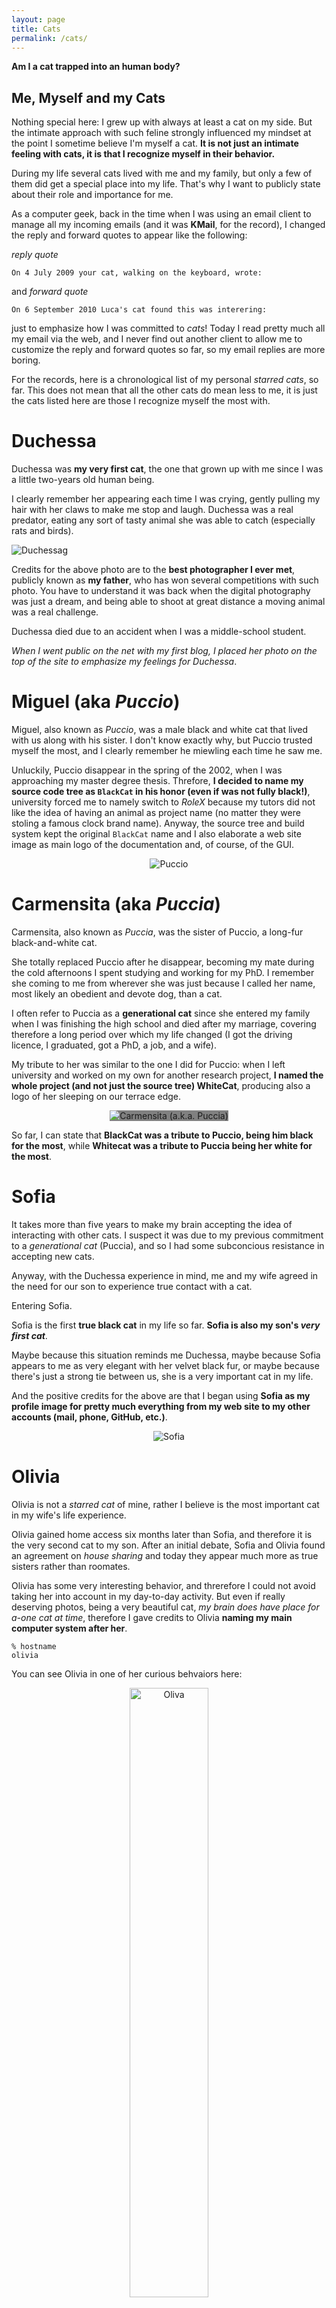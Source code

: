 ```yaml
---
layout: page
title: Cats
permalink: /cats/
---
```


**Am I a cat trapped into an human body?**

Me, Myself and my Cats
---

Nothing special here: I grew up with always at least a cat on my side.
But the intimate approach with such feline strongly influenced my mindset at the point I sometime believe I'm myself a cat.
**It is not just an intimate feeling with cats, it is that I recognize myself in their behavior.**

During my life several cats lived with me and my family, but only a few of them did get a special place into my life.
That's why I want to publicly state about their role and importance for me.


As a computer geek, back in the time when I was using an email client to manage all my incoming emails (and it was **KMail**, for the record), I changed the reply and forward quotes to appear like the following:

*reply quote*

    On 4 July 2009 your cat, walking on the keyboard, wrote:

and *forward quote*

    On 6 September 2010 Luca's cat found this was interering:

just to emphasize how I was committed to *cats*! Today I read pretty much all my email via the web, and I never find out another client to allow me to customize the reply and forward quotes so far, so my email replies are more boring.

For the records, here is a chronological list of my personal *starred cats*, so far. This does not mean that all the other cats do mean less to me, it is just the cats listed here are those I recognize myself the most with.



# Duchessa

Duchessa was **my very first cat**, the one that grown up with me since I was a little two-years old human being.

I clearly remember her appearing each time I was crying, gently pulling my hair with her claws to make me stop and laugh.
Duchessa was a real predator, eating any sort of tasty animal she was able to catch (especially rats and birds).


![Duchessag](/images/main/duchessa.png)

Credits for the above photo are to the **best photographer I ever met**, publicly known as **my father**, who  has won several competitions with such photo. You have to understand it was back when the digital photography was just a dream, and being able to shoot at great distance a moving animal was a real challenge.

Duchessa died due to an accident when I was a middle-school student.

*When I went public on the net with my first blog, I placed her photo on the top of the site to emphasize my feelings for Duchessa*.


# Miguel (aka *Puccio*)

Miguel, also known as *Puccio*, was a male black and white cat that lived with us along with his sister.
I don't know exactly why, but Puccio trusted myself the most, and I clearly remember he miewling each time he saw me.

Unluckily, Puccio disappear in the spring of the 2002, when I was approaching my master degree thesis.
Threfore, **I decided to name my source code tree as `BlackCat` in his honor (even if was not fully black!)**, university forced me to namely switch to *RoleX* because my tutors did not like the idea of having an animal as project name (no matter they were stoling a famous clock brand name).
Anyway, the source tree and build system kept the original `BlackCat` name and I also elaborate a web site image as main logo of the documentation and, of course, of the GUI.

<center>
<img src="/images/main/blackcat.png" alt="Puccio" />
</center>


# Carmensita (aka *Puccia*)

Carmensita, also known as *Puccia*, was the sister of Puccio, a long-fur black-and-white cat.

She totally replaced Puccio after he disappear, becoming my mate during the cold afternoons I spent studying and working for my PhD. I remember she coming to me from wherever she was just because I called her name, most likely an obedient and devote dog, than a cat.

I often refer to Puccia as a **generational cat** since she entered my family when I was finishing the high school and died after my marriage, covering therefore a long period over which my life changed (I got the driving licence, I graduated, got a PhD, a job, and a wife).

My tribute to her was similar to the one I did for Puccio: when I left university and worked on my own for another research project, **I named the whole project (and not just the source tree) WhiteCat**, producing also a logo of her sleeping on our terrace edge.

<center>
<img src="/images/main/whitecat.png" alt="Carmensita (a.k.a. Puccia)" style="background-color: gray;"/>
</center>


So far, I can state that **BlackCat was a tribute to Puccio, being him black for the most**, while **Whitecat was a tribute to Puccia being her white for the most**.


# Sofia

It takes more than five years to make my brain accepting the idea of interacting with other cats.
I suspect it was due to my previous commitment to a *generational cat* (Puccia), and so  I had some subconcious resistance in accepting new cats.


Anyway, with the Duchessa experience in mind, me and my wife agreed in the need for our son to experience true contact with a cat.

Entering Sofia.

Sofia is the first **true black cat** in my life so far.
**Sofia is also my son's  _very first cat_**.

Maybe because this situation reminds me Duchessa, maybe because Sofia appears to me as very elegant with her velvet black fur, or maybe because there's just a strong tie between us, she is a very important cat in my life.

And the positive credits for the above are that I began using **Sofia as my profile image for pretty much everything from my web site to my other accounts (mail, phone, GitHub, etc.)**.

<center>
<img src="/images/main/sofia.png" alt="Sofia" />
</center>


# Olivia

Olivia is not a *starred cat* of mine, rather I believe is the most important cat in my wife's life experience.

Olivia gained home access six months later than Sofia, and therefore it is the very second cat to my son. After an initial debate, Sofia and Olivia found an agreement on *house sharing* and today they appear much more as true sisters rather than roomates.

Olivia has some very interesting behavior, and threrefore I could not avoid taking her into account in my day-to-day activity. But even if really deserving photos, being a very beautiful cat, *my brain does have place for a-one cat at time*, therefore I gave credits to Olivia **naming my main computer system  after her**.

```shell
% hostname
olivia
```

You can see Olivia in one of her curious behvaiors here:

<center>
<img src="/images/main/lucaMainOlivia.png" alt="Oliva" width="50%"/>
</center>




Me, Myself and My Dogs
---

So far, I've had three dogs, all small in size. While I have to admit that dogs are much more interactive and friendly than cats, I still like cats the most.

The first dog has been **Jack**, a black and white basset-like dog. It was a really nice dog, very calm and friendly. I remember, back in those days, he was walking around the neighbour to the local butcher, and then coming back with a bone in his mouth.

Then, a lot of years later, **Flipper** gain access to home. He was a really beautiful *hard-fur basset*, son of the running world champion. He was my father's dog, even if he was tied to my mother for the most of the time.

The last arrived, mostly due to the will of my wife and son, has been **Franzina** (*fringy*).
I really don't like the name, but since she is used to it we decided to keep it. 
We saved her out of the kennel, and she is in love with my wife and my son. I guess I have to become used to the fact that all animals in my family are no more *mines*...

<center>
<img src="/images/main/franzina.png" alt="Franzina" width="50%"/>
</center>
